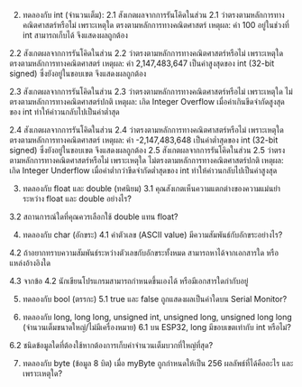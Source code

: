 2. ทดลองกับ int (จำนวนเต็ม):
2.1 สังเกตผลจากการรันโคิดในส่วน 2.1 ว่าตรงตามหลักการทางคณิตศาสตร์หรือไม่ เพราะเหตุใด
ตรงตามหลักการทางคณิตศาสตร์
เหตุผล: ค่า 100 อยู่ในช่วงที่ int สามารถเก็บได้ จึงแสดงผลถูกต้อง

2.2 สังเกตผลจากการรันโคิดในส่วน 2.2 ว่าตรงตามหลักการทางคณิตศาสตร์หรือไม่ เพราะเหตุใด
ตรงตามหลักการทางคณิตศาสตร์
เหตุผล: ค่า 2,147,483,647 เป็นค่าสูงสุดของ int (32-bit signed) ซึ่งยังอยู่ในขอบเขต จึงแสดงผลถูกต้อง

2.3 สังเกตผลจากการรันโคิดในส่วน 2.3 ว่าตรงตามหลักการทางคณิตศาสตร์หรือไม่ เพราะเหตุใด
ไม่ตรงตามหลักการทางคณิตศาสตร์ปกติ
เหตุผล: เกิด Integer Overflow เมื่อค่าเกินขีดจำกัดสูงสุดของ int ทำให้ค่าวนกลับไปเป็นค่าต่ำสุด

2.4 สังเกตผลจากการรันโคิดในส่วน 2.4 ว่าตรงตามหลักการทางคณิตศาสตร์หรือไม่ เพราะเหตุใด
ตรงตามหลักการทางคณิตศาสตร์
เหตุผล: ค่า -2,147,483,648 เป็นค่าต่ำสุดของ int (32-bit signed) ซึ่งยังอยู่ในขอบเขต จึงแสดงผลถูกต้อง
2.5 สังเกตผลจากการรันโคิดในส่วน 2.5 ว่าตรงตามหลักการทางคณิตศาสตร์หรือไม่ เพราะเหตุใด
ไม่ตรงตามหลักการทางคณิตศาสตร์ปกติ
เหตุผล: เกิด Integer Underflow เมื่อค่าต่ำกว่าขีดจำกัดต่ำสุดของ int ทำให้ค่าวนกลับไปเป็นค่าสูงสุด

3. ทดลองกับ float และ double (ทศนิยม)
3.1 คุณสังเกตเห็นความแตกต่างของความแม่นยำระหว่าง float และ double อย่างไร?

3.2 สถานการณ์ใดที่คุณควรเลือกใช้ double แทน float?

4. ทดลองกับ char (อักขระ)
4.1 ค่าตัวเลข (ASCII value) มีความสัมพันธ์กับอักขระอย่างไร?

4.2 ถ้าอยากทราบความสัมพันธ์ระหว่างตัวเลขกับอักขระทั้งหมด สามารถหาได้จากเอกสารใด หรือแหล่งอ้างอิงใด

4.3 จากข้อ 4.2 นักเขียนโปรแกรมสามารถกำหนดขึ้นเองได้ หรือมีเอกสารใดกำกับอยู่

5. ทดลองกับ bool (ตรรกะ)
5.1 true และ false ถูกแสดงผลเป็นค่าใดบน Serial Monitor?

6. ทดลองกับ long, long long, unsigned int, unsigned long, unsigned long long (จำนวนเต็มขนาดใหญ่/ไม่มีเครื่องหมาย)
6.1 บน ESP32, long มีขอบเขตเท่ากับ int หรือไม่?

6.2 ชนิดข้อมูลใดที่ต้องใช้หากต้องการเก็บค่าจำนวนเต็มบวกที่ใหญ่ที่สุด?

7. ทดลองกับ byte (ข้อมูล 8 บิต)
เมื่อ myByte ถูกกำหนดให้เป็น 256 ผลลัพธ์ที่ได้คืออะไร และเพราะเหตุใด?
